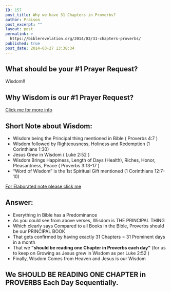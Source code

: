 ```yaml
---
ID: 157
post_title: Why we have 31 Chapters in Proverbs?
author: Praison
post_excerpt: ""
layout: post
permalink: >
  https://biblerevelation.org/2014/03/31-chapters-proverbs/
published: true
post_date: 2014-03-27 13:38:34
---
```

<h2>What should be your #1 Prayer Request?</h2>
Wisdom!!
<h2>Why Wisdom is our #1 Prayer Request?</h2>
<a title="What should be your #1 Prayer Request?" href="http://biblerevelation.org/2014/03/20/number-1-prayer-request/" target="_blank">Click me for more info</a>
<h2>Short Note about Wisdom:</h2>
<ul>
	<li>Wisdom being the Principal thing mentioned in Bible ( Proverbs 4:7 )</li>
	<li>Wisdom followed by Righteousness, Holiness and Redemption (1 Corinthians 1:30)</li>
	<li>Jesus Grew in Wisdom ( Luke 2:52 )</li>
	<li>Wisdom Brings Happiness, Length of Days (Health), Riches, Honor, Pleasantness, Peace ( Proverbs 3:13-17 )</li>
	<li>“Word of Wisdom” is the 1st Spiritual Gift mentioned (1 Corinthians 12:7-10)</li>
</ul>
<a title="What should be your #1 Prayer Request?" href="http://biblerevelation.org/2014/03/20/number-1-prayer-request/" target="_blank">For Elaborated note please click me</a>
<h2>Answer:</h2>
<ul>
	<li>Everything in Bible has a Predominance</li>
	<li>As you could see from above verses, Wisdom is THE PRINCIPAL THING</li>
	<li>Which clearly says Compared to all Books in the Bible, Proverbs should be our PRINCIPAL BOOK</li>
	<li>That gets confirmed by having exactly 31 Chapters = 31 Prominent days in a month</li>
	<li>That we <strong>"should be reading one Chapter in Proverbs each day"</strong> (for us to keep on Growing as Jesus grew in Wisdom as per Luke 2:52 )</li>
	<li>Finally, Wisdom Comes from Heaven and Jesus is our Wisdom</li>
</ul>
<h2>We SHOULD BE READING ONE CHAPTER in PROVERBS Each Day Sequentially.</h2>